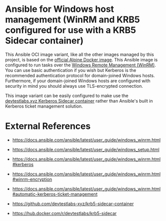 # Ansible for Windows host management (WinRM and KRB5 configured for use with a KRB5 Sidecar container)
This Ansible OCI image variant, like all the other images managed by this project, is based on the [official Alpine Docker image](https://hub.docker.com/_/alpine). This Ansible image is configured to run tasks over the [Windows Remote Management (WinRM)](https://docs.ansible.com/ansible/latest/user_guide/windows_winrm.html). You can use basic authentication if you wish but Kerberos is the recommended authentication protocol for domain-joined Windows hosts. Furthermore, if your domain-joined Windows hosts are configured with security in mind you should always use TLS-encrypted connection. 

This image variant can be easily configured to make use the [devtestlabs.xyz Kerberos Sidecar container](https://github.com/devtestlabs-xyz/krb5-sidecar-container) rather than Ansible's built in Kerberos ticket management solution.

# External References
* https://docs.ansible.com/ansible/latest/user_guide/windows_winrm.html

* https://docs.ansible.com/ansible/latest/user_guide/windows_setup.html

* https://docs.ansible.com/ansible/latest/user_guide/windows_winrm.html#kerberos

* https://docs.ansible.com/ansible/latest/user_guide/windows_winrm.html#winrm-encryption

* https://docs.ansible.com/ansible/latest/user_guide/windows_winrm.html#automatic-kerberos-ticket-management

* https://github.com/devtestlabs-xyz/krb5-sidecar-container

* https://hub.docker.com/r/devtestlabs/krb5-sidecar
